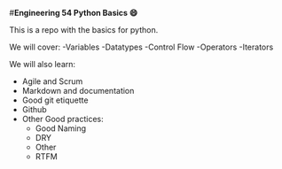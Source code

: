 #**Engineering 54  Python Basics :smile:**

This is a repo with the basics for python. 

We will cover: 
-Variables
-Datatypes
-Control Flow
-Operators
-Iterators

We will also learn:
- Agile and Scrum 
- Markdown and documentation 
- Good git etiquette 
- Github 
- Other Good practices:
     - Good Naming 
     - DRY 
     - Other 
     - RTFM